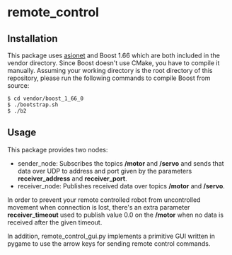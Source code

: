 # remote_control

## Installation

This package uses [asionet](https://github.com/Badenhoop/asionet) and Boost 1.66 which are both included in the vendor directory.
Since Boost doesn't use CMake, you have to compile it manually.
Assuming your working directory is the root directory of this repository, please run the following commands to compile Boost from source:

    $ cd vendor/boost_1_66_0
    $ ./bootstrap.sh
    $ ./b2 

## Usage

This package provides two nodes:

* sender_node: Subscribes the topics **/motor** and **/servo** and sends that data over UDP to address and port given by the parameters **receiver_address** and **receiver_port**.
* receiver_node: Publishes received data over topics **/motor** and **/servo**.

In order to prevent your remote controlled robot from uncontrolled movement when connection is lost, there's an extra parameter **receiver_timeout** used to publish value 0.0 on the **/motor** when no data is received after the given timeout.

In addition, remote_control_gui.py implements a primitive GUI written in pygame to use the arrow keys for sending remote control commands.
